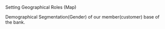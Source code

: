 Setting Geographical Roles (Map)

Demographical Segmentation(Gender) of our member(customer) base of the bank.

